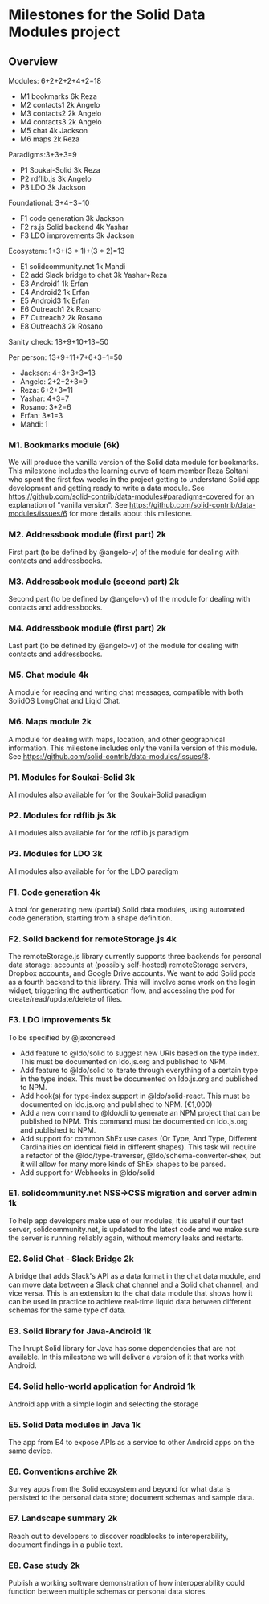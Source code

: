 # Milestones for the Solid Data Modules project
## Overview
Modules: 6+2+2+2+4+2=18
* M1 bookmarks 6k Reza
* M2 contacts1 2k Angelo
* M3 contacts2 2k Angelo
* M4 contacts3 2k Angelo
* M5 chat 4k Jackson
* M6 maps 2k Reza

Paradigms:3+3+3=9
* P1 Soukai-Solid 3k Reza
* P2 rdflib.js 3k Angelo
* P3 LDO 3k Jackson

Foundational: 3+4+3=10
* F1 code generation 3k Jackson
* F2 rs.js Solid backend 4k Yashar
* F3 LDO improvements 3k Jackson

Ecosystem: 1+3+(3 * 1)+(3 * 2)=13
* E1 solidcommunity.net 1k Mahdi
* E2 add Slack bridge to chat 3k Yashar+Reza
* E3 Android1 1k Erfan
* E4 Android2 1k Erfan
* E5 Android3 1k Erfan
* E6 Outreach1 2k Rosano
* E7 Outreach2 2k Rosano
* E8 Outreach3 2k Rosano

Sanity check: 18+9+10+13=50

Per person: 13+9+11+7+6+3+1=50
* Jackson: 4+3+3+3=13
* Angelo: 2+2+2+3=9
* Reza: 6+2+3=11
* Yashar: 4+3=7
* Rosano: 3*2=6
* Erfan: 3*1=3
* Mahdi: 1
  
### M1. Bookmarks module (6k)
We will produce the vanilla version of the Solid data module for bookmarks.
This milestone includes the learning curve of team member Reza Soltani who spent the first few weeks
in the project getting to understand Solid app development and getting ready to write a data module.
See https://github.com/solid-contrib/data-modules#paradigms-covered for an explanation of "vanilla version".
See https://github.com/solid-contrib/data-modules/issues/6 for more details about this milestone.

### M2. Addressbook module (first part) 2k
First part (to be defined by @angelo-v) of the module for dealing with contacts and addressbooks.

### M3. Addressbook module (second part) 2k
Second part (to be defined by @angelo-v) of the module for dealing with contacts and addressbooks.

### M4. Addressbook module (first part) 2k
Last part (to be defined by @angelo-v) of the module for dealing with contacts and addressbooks.

### M5. Chat module 4k
A module for reading and writing chat messages, compatible with both SolidOS LongChat and Liqid Chat.

### M6. Maps module 2k
A module for dealing with maps, location, and other geographical information. This milestone includes only the vanilla version of this module.
See https://github.com/solid-contrib/data-modules/issues/8.

### P1. Modules for Soukai-Solid 3k
All modules also available for for the Soukai-Solid paradigm

### P2. Modules for rdflib.js 3k
All modules also available for for the rdflib.js paradigm

### P3. Modules for LDO 3k
All modules also available for for the LDO paradigm

### F1. Code generation 4k
A tool for generating new (partial) Solid data modules, using automated code generation, starting from a shape definition.

### F2. Solid backend for remoteStorage.js 4k
The remoteStorage.js library currently supports three backends for personal data storage: accounts at (possibly self-hosted) remoteStorage servers, Dropbox accounts,
and Google Drive accounts. We want to add Solid pods as a fourth backend to this library. This will involve some work on the login widget,
triggering the authentication flow, and accessing the pod for create/read/update/delete of files.

### F3. LDO improvements 5k
To be specified by @jaxoncreed

- Add feature to @ldo/solid to suggest new URIs based on the type index. This must be documented on ldo.js.org and published to NPM.
- Add feature to @ldo/solid to iterate through everything of a certain type in the type index. This must be documented on ldo.js.org and published to NPM.
- Add hook(s) for type-index support in @ldo/solid-react. This must be documented on ldo.js.org and published to NPM. (€1,000)
- Add a new command to @ldo/cli to generate an NPM project that can be published to NPM. This command must be documented on ldo.js.org and published to NPM.
- Add support for common ShEx use cases (Or Type, And Type, Different Cardinalities on identical field in different shapes). This task will require a refactor of the @ldo/type-traverser, @ldo/schema-converter-shex, but it will allow for many more kinds of ShEx shapes to be parsed.
- Add support for Webhooks in @ldo/solid

### E1. solidcommunity.net NSS->CSS migration and server admin 1k
To help app developers make use of our modules, it is useful if our test server, solidcommunity.net, is updated to the latest code and we make sure
the server is running reliably again, without memory leaks and restarts.

### E2. Solid Chat - Slack Bridge 2k
A bridge that adds Slack's API as a data format in the chat data module, and can move data between a Slack chat channel and a Solid chat channel,
and vice versa. This is an extension to the chat data module that shows how it can be used in practice to achieve real-time liquid data between
different schemas for the same type of data.

### E3. Solid library for Java-Android 1k
The Inrupt Solid library for Java has some dependencies that are not available. In this milestone we will deliver a version of it that works with Android.

### E4. Solid hello-world application for Android 1k
Android app with a simple login and selecting the storage

### E5. Solid Data modules in Java 1k
The app from E4 to expose APIs as a service to other Android apps on the same device.

### E6. Conventions archive 2k
Survey apps from the Solid ecosystem and beyond for what data is persisted to the personal data store; document schemas and sample data.

### E7. Landscape summary 2k
Reach out to developers to discover roadblocks to interoperability, document findings in a public text.

### E8. Case study 2k
Publish a working software demonstration of how interoperability could function between multiple schemas or personal data stores.
